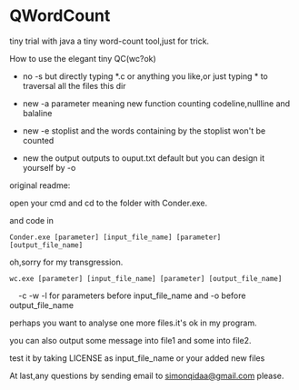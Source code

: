 # QWordCount
tiny trial with java
a tiny word-count tool,just for trick.

How to use the elegant tiny QC(wc?ok)

+ no -s but directly typing \*.c or anything you like,or just typing * to traversal all the files this dir

+ new -a parameter meaning new function counting codeline,nullline and balaline

+ new -e stoplist and the words containing by the stoplist won't be counted

+ new the output outputs to ouput.txt default but you can design it yourself by -o

original readme:

  open your cmd and cd to the folder with Conder.exe.
  
  and code in 
  
    Conder.exe [parameter] [input_file_name] [parameter] [output_file_name]
    
  oh,sorry for my transgression.
  
    wc.exe [parameter] [input_file_name] [parameter] [output_file_name]
    
  -c -w -l for parameters before input_file_name and -o before output_file_name
  
  perhaps you want to analyse one more files.it's ok in my program.
  
  you can also output some message into file1 and some into file2.
   
  test it by taking LICENSE as input_file_name or your added new files
   
At last,any questions by sending email to simonqidaa@gmail.com please.
